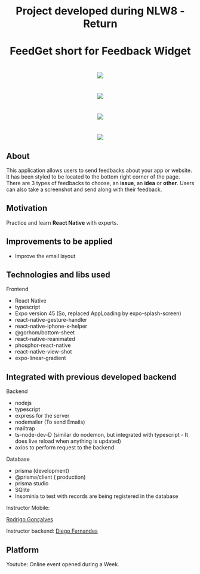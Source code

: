 <h1 align="center">Project developed during NLW8 - Return </h1>

<h1 align="center">FeedGet short for Feedback Widget</h1>

<h1 align="center"><img src="https://ik.imagekit.io/cnbmdh4b9w/widget_iCE9T7U_00.png?ik-sdk-version=javascript-1.4.3&updatedAt=1653089967363"/> </h1>


<h1 align="center"><img src="https://ik.imagekit.io/cnbmdh4b9w/feedbackTypes_z20uKF607t.png?ik-sdk-version=javascript-1.4.3&updatedAt=1653089967384"></h1>

<h1 align="center"><img src="https://ik.imagekit.io/cnbmdh4b9w/feddbackForm_uZrMJLgC5.png?ik-sdk-version=javascript-1.4.3&updatedAt=1653089967361"></h1>

<h1 align="center"><img src="https://ik.imagekit.io/cnbmdh4b9w/ImageTaken_1_iUdvvLxGS.png?ik-sdk-version=javascript-1.4.3&updatedAt=1653089967362"></h1>

## About

This application allows users to send feedbacks about your app or website.
It has been styled to be located to the bottom right corner of the page.
There are 3 types of feedbacks to choose, an **issue**, an **idea** or **other**.
Users can also take a screenshot and send along with their feedback.

## Motivation
Practice and learn **React Native** with experts. 

## Improvements to be applied
- Improve the email layout


## Technologies and libs used
Frontend
- React Native
- typescript
- Expo version 45 (So, replaced AppLoading by expo-splash-screen)
- react-native-gesture-handler
- react-native-iphone-x-helper
- @gorhom/bottom-sheet
- react-native-reanimated
- phosphor-react-native
- react-native-view-shot
- expo-linear-gradient

## Integrated with previous developed backend
Backend
- nodejs
- typescript
- express for the server
- nodemailer (To send Emails)
- mailtrap
- ts-node-dev-D (similar do nodemon, but integrated with typescript - It does live reload when anything is updated)
- axios to perform request to the backend

Database
- prisma (development)
- @prisma/client ( production)
- prisma studio
- SQlite
- Insominia to test with records are being registered in the database

Instructor Mobile:

[Rodrigo Gonçalves](https://www.linkedin.com/in/rodrigo-gon%C3%A7alves-santana/)

Instructor backend: 
[Diego Fernandes](https://github.com/diego3g)
## Platform
Youtube: Online event opened during a Week.



